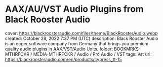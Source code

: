 # AAX/AU/VST Audio Plugins from Black Rooster Audio

cover: https://blackroosteraudio.com/files/theme/BlackRoosterAudio.webp
created: October 28, 2022 7:37 PM (UTC)
description: Black Rooster Audio is an eager software company from Germany that brings you premium quality audio plugins in AAX/VST/Audio Units.
folder: BOOKMRKS-MTHRFCKR / MEDIA-MTHRFCKR / Audio / Pro Audio / VST
tags: vst
url: https://blackroosteraudio.com/en/products/cypress_tt-15